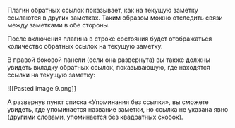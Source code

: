 Плагин обратных ссылок показывает, как на текущую заметку ссылаются в других заметках. Таким образом можно отследить связи между заметками в обе стороны.

После включения плагина в строке состояния будет отображаться количество обратных ссылок на текущую заметку.

В правой боковой панели (если она развернута) вы также должны увидеть вкладку обратных ссылок, показывающую, где находятся ссылки на текущую заметку:

![[Pasted image 9.png]]

А развернув пункт списка «Упоминания без ссылки», вы сможете увидеть, где упоминается название заметки, но ссылка не указана явно (другими словами, упоминается без квадратных скобок).